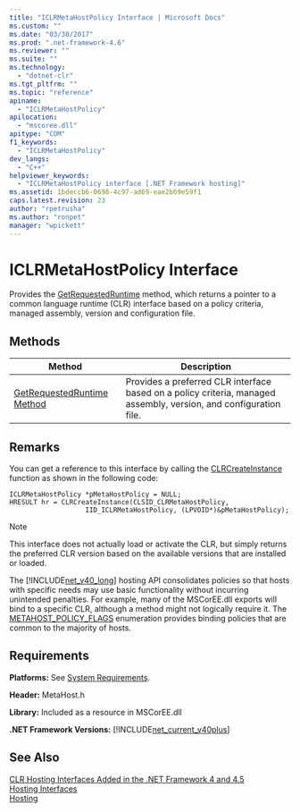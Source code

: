 ```yaml
---
title: "ICLRMetaHostPolicy Interface | Microsoft Docs"
ms.custom: ""
ms.date: "03/30/2017"
ms.prod: ".net-framework-4.6"
ms.reviewer: ""
ms.suite: ""
ms.technology: 
  - "dotnet-clr"
ms.tgt_pltfrm: ""
ms.topic: "reference"
apiname: 
  - "ICLRMetaHostPolicy"
apilocation: 
  - "mscoree.dll"
apitype: "COM"
f1_keywords: 
  - "ICLRMetaHostPolicy"
dev_langs: 
  - "C++"
helpviewer_keywords: 
  - "ICLRMetaHostPolicy interface [.NET Framework hosting]"
ms.assetid: 1bdeccb6-0698-4c97-ad69-eae2b69e59f1
caps.latest.revision: 23
author: "rpetrusha"
ms.author: "ronpet"
manager: "wpickett"
---
```

# ICLRMetaHostPolicy Interface
Provides the [GetRequestedRuntime](../../../../docs/framework/unmanaged-api/hosting/iclrmetahostpolicy-getrequestedruntime-method.md) method, which returns a pointer to a common language runtime (CLR) interface based on a policy criteria, managed assembly, version and configuration file.  
  
## Methods  
  
|Method|Description|  
|------------|-----------------|  
|[GetRequestedRuntime Method](../../../../docs/framework/unmanaged-api/hosting/iclrmetahostpolicy-getrequestedruntime-method.md)|Provides a preferred CLR interface based on a policy criteria, managed assembly, version, and configuration file.|  
  
## Remarks  
 You can get a reference to this interface by calling the [CLRCreateInstance](../../../../docs/framework/unmanaged-api/hosting/clrcreateinstance-function.md) function as shown in the following code:  
  
```  
ICLRMetaHostPolicy *pMetaHostPolicy = NULL;  
HRESULT hr = CLRCreateInstance(CLSID_CLRMetaHostPolicy,  
                   IID_ICLRMetaHostPolicy, (LPVOID*)&pMetaHostPolicy);  
```  
  
> [!NOTE]
>  This interface does not actually load or activate the CLR, but simply returns the preferred CLR version based on the available versions that are installed or loaded.  
  
 The [!INCLUDE[net_v40_long](../../../../includes/net-v40-long-md.md)] hosting API consolidates policies so that hosts with specific needs may use basic functionality without incurring unintended penalties. For example, many of the MSCorEE.dll exports will bind to a specific CLR, although a method might not logically require it. The [METAHOST_POLICY_FLAGS](../../../../docs/framework/unmanaged-api/hosting/metahost-policy-flags-enumeration.md) enumeration provides binding policies that are common to the majority of hosts.  
  
## Requirements  
 **Platforms:** See [System Requirements](../../../../docs/framework/getting-started/system-requirements.md).  
  
 **Header:** MetaHost.h  
  
 **Library:** Included as a resource in MSCorEE.dll  
  
 **.NET Framework Versions:** [!INCLUDE[net_current_v40plus](../../../../includes/net-current-v40plus-md.md)]  
  
## See Also  
 [CLR Hosting Interfaces Added in the .NET Framework 4 and 4.5](../../../../docs/framework/unmanaged-api/hosting/clr-hosting-interfaces-added-in-the-net-framework-4-and-4-5.md)   
 [Hosting Interfaces](../../../../docs/framework/unmanaged-api/hosting/hosting-interfaces.md)   
 [Hosting](../../../../docs/framework/unmanaged-api/hosting/index.md)